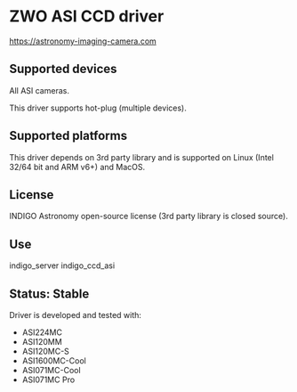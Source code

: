 # ZWO ASI CCD driver

https://astronomy-imaging-camera.com

## Supported devices

All ASI cameras.

This driver supports hot-plug (multiple devices).

## Supported platforms

This driver depends on 3rd party library and is supported on Linux (Intel 32/64 bit and ARM v6+) and MacOS.

## License

INDIGO Astronomy open-source license (3rd party library is closed source).

## Use

indigo_server indigo_ccd_asi

## Status: Stable

Driver is developed and tested with:
* ASI224MC
* ASI120MM
* ASI120MC-S
* ASI1600MC-Cool
* ASI071MC-Cool
* ASI071MC Pro
